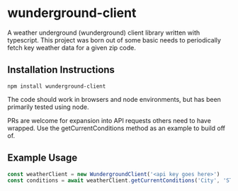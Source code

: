 # wunderground-client

A weather underground (wunderground) client library written with typescript. This project was born out of some basic needs to periodically fetch key weather data for a given zip code.

## Installation Instructions

```
npm install wunderground-client
```

The code should work in browsers and node environments, but has been primarily tested using node.

PRs are welcome for expansion into API requests others need to have wrapped. Use the getCurrentConditions method as an example to build off of.

## Example Usage

```javascript
const weatherClient = new WundergroundClient('<api key goes here>')
const conditions = await weatherClient.getCurrentConditions('City', 'ST')
```

